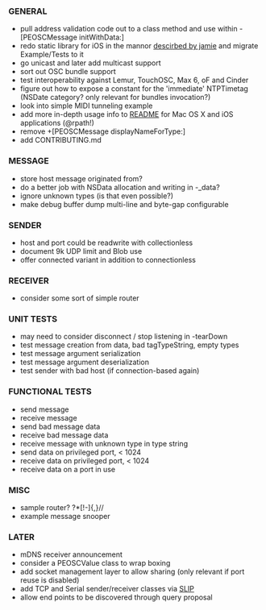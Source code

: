 
### GENERAL
- pull address validation code out to a class method and use within -[PEOSCMessage initWithData:]
- redo static library for iOS in the mannor [descirbed by jamie](http://www.blog.montgomerie.net/easy-xcode-static-library-subprojects-and-submodules) and migrate Example/Tests to it
- go unicast and later add multicast support
- sort out OSC bundle support
- test interoperability against Lemur, TouchOSC, Max 6, oF and Cinder
- figure out how to expose a constant for the 'immediate' NTPTimetag (NSDate category? only relevant for bundles invocation?)
- look into simple MIDI tunneling example
- add more in-depth usage info to [README](README.md) for Mac OS X and iOS applications (@rpath!)
- remove +[PEOSCMessage displayNameForType:]
- add CONTRIBUTING.md

### MESSAGE
- store host message originated from?
- do a better job with NSData allocation and writing in -_data?
- ignore unknown types (is that even possible?)
- make debug buffer dump multi-line and byte-gap configurable

### SENDER
- host and port could be readwrite with collectionless
- document 9k UDP limit and Blob use
- offer connected variant in addition to connectionless

### RECEIVER
- consider some sort of simple router

### UNIT TESTS
- may need to consider disconnect / stop listening in -tearDown
- test message creation from data, bad tagTypeString, empty types
- test message argument serialization
- test message argument deserialization
- test sender with bad host (if connection-based again)

### FUNCTIONAL TESTS
- send message
- receive message
- send bad message data
- receive bad message data
- receive message with unknown type in type string
- send data on privileged port, < 1024
- receive data on privileged port, < 1024
- receive data on a port in use

### MISC
- sample router? ?*[!-]{,}//
- example message snooper

### LATER
- mDNS receiver announcement
- consider a PEOSCValue class to wrap boxing
- add socket management layer to allow sharing (only relevant if port reuse is disabled)
- add TCP and Serial sender/receiver classes via [SLIP](http://en.wikipedia.org/wiki/Serial_Line_Internet_Protocol)
- allow end points to be discovered through query proposal
